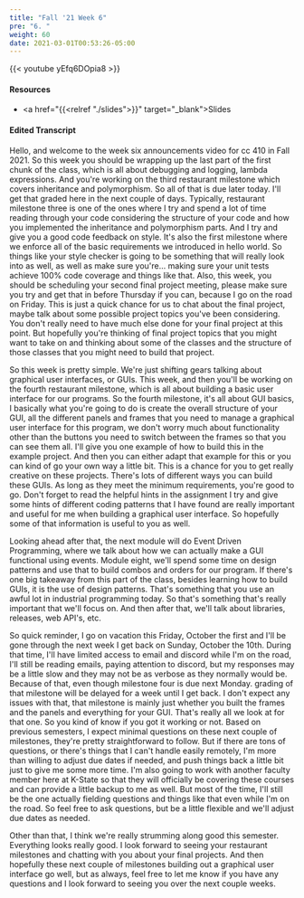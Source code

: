 ```yaml
---
title: "Fall '21 Week 6"
pre: "6. "
weight: 60
date: 2021-03-01T00:53:26-05:00
---
```


{{< youtube yEfq6DOpia8 >}}

#### Resources

* <a href="{{<relref "./slides">}}" target="_blank">Slides</a>

#### Edited Transcript

Hello, and welcome to the week six announcements video for cc 410 in Fall 2021. So this week you should be wrapping up the last part of the first chunk of the class, which is all about debugging and logging, lambda expressions. And you're working on the third restaurant milestone which covers inheritance and polymorphism. So all of that is due later today. I'll get that graded here in the next couple of days. Typically, restaurant milestone three is one of the ones where I try and spend a lot of time reading through your code considering the structure of your code and how you implemented the inheritance and polymorphism parts. And I try and give you a good code feedback on style. It's also the first milestone where we enforce all of the basic requirements we introduced in hello world. So things like your style checker is going to be something that will really look into as well, as well as make sure you're... making sure your unit tests achieve 100% code coverage and things like that. Also, this week, you should be scheduling your second final project meeting, please make sure you try and get that in before Thursday if you can, because I go on the road on Friday. This is just a quick chance for us to chat about the final project, maybe talk about some possible project topics you've been considering. You don't really need to have much else done for your final project at this point. But hopefully you're thinking of final project topics that you might want to take on and thinking about some of the classes and the structure of those classes that you might need to build that project. 

So this week is pretty simple. We're just shifting gears talking about graphical user interfaces, or GUIs. This week, and then you'll be working on the fourth restaurant milestone, which is all about building a basic user interface for our programs. So the fourth milestone, it's all about GUI basics, I basically what you're going to do is create the overall structure of your GUI, all the different panels and frames that you need to manage a graphical user interface for this program, we don't worry much about functionality other than the buttons you need to switch between the frames so that you can see them all. I'll give you one example of how to build this in the example project. And then you can either adapt that example for this or you can kind of go your own way a little bit. This is a chance for you to get really creative on these projects. There's lots of different ways you can build these GUIs. As long as they meet the minimum requirements, you're good to go. Don't forget to read the helpful hints in the assignment I try and give some hints of different coding patterns that I have found are really important and useful for me when building a graphical user interface. So hopefully some of that information is useful to you as well. 

Looking ahead after that, the next module will do Event Driven Programming, where we talk about how we can actually make a GUI functional using events. Module eight, we'll spend some time on design patterns and use that to build combos and orders for our program. If there's one big takeaway from this part of the class, besides learning how to build GUIs, it is the use of design patterns. That's something that you use an awful lot in industrial programming today. So that's something that's really important that we'll focus on. And then after that, we'll talk about libraries, releases, web API's, etc. 

So quick reminder, I go on vacation this Friday, October the first and I'll be gone through the next week I get back on Sunday, October the 10th. During that time, I'll have limited access to email and discord while I'm on the road, I'll still be reading emails, paying attention to discord, but my responses may be a little slow and they may not be as verbose as they normally would be. Because of that, even though milestone four is due next Monday. grading of that milestone will be delayed for a week until I get back. I don't expect any issues with that, that milestone is mainly just whether you built the frames and the panels and everything for your GUI. That's really all we look at for that one. So you kind of know if you got it working or not. Based on previous semesters, I expect minimal questions on these next couple of milestones, they're pretty straightforward to follow. But if there are tons of questions, or there's things that I can't handle easily remotely, I'm more than willing to adjust due dates if needed, and push things back a little bit just to give me some more time. I'm also going to work with another faculty member here at K-State so that they will officially be covering these courses and can provide a little backup to me as well. But most of the time, I'll still be the one actually fielding questions and things like that even while I'm on the road. So feel free to ask questions, but be a little flexible and we'll adjust due dates as needed. 

Other than that, I think we're really strumming along good this semester. Everything looks really good. I look forward to seeing your restaurant milestones and chatting with you about your final projects. And then hopefully these next couple of milestones building out a graphical user interface go well, but as always, feel free to let me know if you have any questions and I look forward to seeing you over the next couple weeks. 

